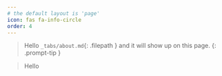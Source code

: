 ```yaml
---
# the default layout is 'page'
icon: fas fa-info-circle
order: 4
---
```


> Hello `_tabs/about.md`{: .filepath } and it will show up on this page.
{: .prompt-tip }

> Hello
